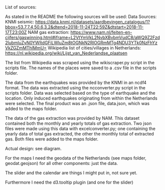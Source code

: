 <!-- Stan Helsloot, 10762388  -->
List of sources:

As stated in the README the following sources will be used:
Data Sources:
KNMI seismic: https://data.knmi.nl/datasets/aardbevingen_catalogus/1?bbox=53.7,7.4,50.6,3.2&dtend=2018-11-24T22:59Z&dtstart=2018-11-17T23:00Z
NAM gas extraction: https://www.nam.nl/feiten-en-cijfers/gaswinning.html#iframe=L2VtYmVkL2NvbXBvbmVudC8/aWQ9Z2Fzd2lubmluZyN0YWItdGFiLWluZm8tOGNkN2RlOGRmMTg4NDU3YTk0NzFhYzVkZGZmMThlMmU=
Wikipedia list of cities/villages in Netherlands: https://nl.wikipedia.org/wiki/Lijst_van_Nederlandse_plaatsen

The list from Wikipedia was scraped using the wikiscraper.py script in the
scripts file. The names of the places were saved to a .csv file in the scripts
folder.

The data from the earthquakes was provided by the KNMI in an ncdf4 format.
The data was extracted using the ncconverter.py script in the scripts folder.
Data was selected based on the type of earthquake and the location. Only induced
earthquakes originating from within the Netherlands were selected. The final
product was an .json file, data.json, which was added to the maps folder.

The data of the gas extraction was provided by NAM. This dataset contained
both the monthly and yearly totals of gas extraction. Two json
files were made using this data with excelconverter.py; one
containing the yearly data of total gas extracted, the other the
monthly total of extracted gas. Both files were added to the maps folder.

Actual design:
see diagram.

For the maps I need the geodata of the Netherlands (see maps folder, geodat.geojson)
for all other components: just the data.

The slider and the calendar are things I might put in, not sure
yet.

Furthermore I need the d3.tooltip plugin (and one for the slider)
